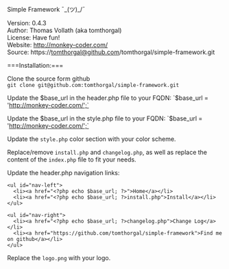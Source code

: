 Simple Framework ¯\_(ツ)_/¯  

Version: 0.4.3  
Author: Thomas Vollath (aka tomthorgal)  
License: Have fun!  
Website: http://monkey-coder.com/  
Source: https://tomthorgal@github.com/tomthorgal/simple-framework.git  

===Installation:===

Clone the source form github  
`git clone git@github.com:tomthorgal/simple-framework.git`

Update the $base_url in the header.php file to your FQDN:  
`$base_url = 'http://monkey-coder.com/';`

Update the $base_url in the style.php file to your FQDN:  
`$base_url = 'http://monkey-coder.com/';`

Update the `style.php` color section with your color scheme.  

Replace/remove `install.php` and `changelog.php`, as well as replace the content of the `index.php` file to fit your needs.  

Update the header.php navigation links:  

    <ul id="nav-left">
      <li><a href="<?php echo $base_url; ?>">Home</a></li>
      <li><a href="<?php echo $base_url; ?>install.php">Install</a></li>
    </ul>
    
    <ul id="nav-right">
      <li><a href="<?php echo $base_url; ?>changelog.php">Change Log</a></li>
      <li><a href="https://github.com/tomthorgal/simple-framework">Find me on github</a></li>
    </ul>

Replace the `logo.png` with your logo.  
